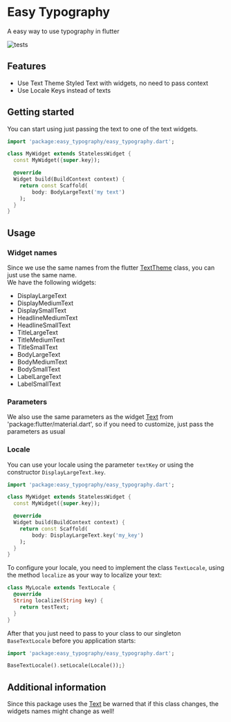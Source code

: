 # Easy Typography
A easy way to use typography in flutter

![tests](https://github.com/louis-kevin/easy-typography/actions/workflows/tests.yaml/badge.svg)
## Features

* Use Text Theme Styled Text with widgets, no need to pass context
* Use Locale Keys instead of texts

## Getting started
You can start using just passing the text to one of the text widgets.
```dart
import 'package:easy_typography/easy_typography.dart';

class MyWidget extends StatelessWidget {
  const MyWidget({super.key});

  @override
  Widget build(BuildContext context) {
    return const Scaffold(
        body: BodyLargeText('my text')
    );
  }
}
```



## Usage

### Widget names
Since we use the same names from the flutter [TextTheme](https://api.flutter.dev/flutter/material/TextTheme-class.html) class, you can just use the same name.<br>
We have the following widgets:
* DisplayLargeText
* DisplayMediumText
* DisplaySmallText
* HeadlineMediumText
* HeadlineSmallText
* TitleLargeText
* TitleMediumText
* TitleSmallText
* BodyLargeText
* BodyMediumText
* BodySmallText
* LabelLargeText
* LabelSmallText

### Parameters
We also use the same parameters as the widget [Text](https://api.flutter.dev/flutter/widgets/Text-class.html) from 'package:flutter/material.dart', so if you need to customize, just pass the parameters as usual

### Locale
You can use your locale using the parameter `textKey` or using the constructor `DisplayLargeText.key`.<br>
```dart
import 'package:easy_typography/easy_typography.dart';

class MyWidget extends StatelessWidget {
  const MyWidget({super.key});

  @override
  Widget build(BuildContext context) {
    return const Scaffold(
        body: DisplayLargeText.key('my_key')
    );
  }
}
```

To configure your locale, you need to implement the class `TextLocale`, using the method `localize` as your way to localize your text:<br>

```dart 
class MyLocale extends TextLocale {
  @override
  String localize(String key) {
    return testText;
  }
}
```

After that you just need to pass to your class to our singleton `BaseTextLocale` before you application starts:
```dart 
import 'package:easy_typography/easy_typography.dart';

BaseTextLocale().setLocale(Locale());}
```

## Additional information

Since this package uses the [Text](https://api.flutter.dev/flutter/material/TextTheme-class.html) be warned that if this class changes, the widgets names might change as well!
